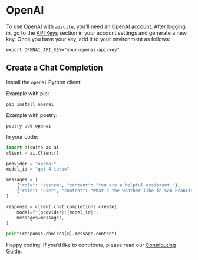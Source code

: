 # OpenAI

To use OpenAI with `aisuite`, you’ll need an [OpenAI account](https://platform.openai.com/). After logging in, go to the [API Keys](https://platform.openai.com/account/api-keys) section in your account settings and generate a new key. Once you have your key, add it to your environment as follows:

```shell
export OPENAI_API_KEY="your-openai-api-key"
```

## Create a Chat Completion

Install the `openai` Python client:

Example with pip:
```shell
pip install openai
```

Example with poetry:
```shell
poetry add openai
```

In your code:
```python
import aisuite as ai
client = ai.Client()

provider = "openai"
model_id = "gpt-4-turbo"

messages = [
    {"role": "system", "content": "You are a helpful assistant."},
    {"role": "user", "content": "What’s the weather like in San Francisco?"},
]

response = client.chat.completions.create(
    model=f"{provider}:{model_id}",
    messages=messages,
)

print(response.choices[0].message.content)
```

Happy coding! If you’d like to contribute, please read our [Contributing Guide](CONTRIBUTING.md).
